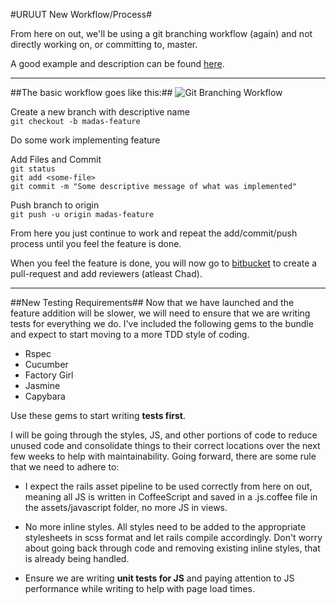 #URUUT New Workflow/Process#

From here on out, we'll be using a git branching workflow (again) and not directly working on, or committing to, master.

A good example and description can be found [here][1].       
***
##The basic workflow goes like this:##
![](https://www.atlassian.com/git/workflows/pageSections/00/contentFullWidth/0/tabs/01/pageSections/07/contentFullWidth/0/content_files/file0/document/git-workflow-feature-branch-1.png "Git Branching Workflow")

Create a new branch with descriptive name  
`git checkout -b madas-feature`

Do some work implementing feature  

Add Files and Commit  
`git status`  
`git add <some-file>`  
`git commit -m "Some descriptive message of what was implemented"`

Push branch to origin  
`git push -u origin madas-feature`  

From here you just continue to work and repeat the add/commit/push process until you feel the feature is done.  

When you feel the feature is done, you will now go to [bitbucket][2] to create a pull-request and add reviewers (atleast Chad).  
***

##New Testing Requirements##
Now that we have launched and the feature addition will be slower, we will need to ensure that we are writing tests for everything we do.  I've included the following gems to the bundle and expect to start moving to a more TDD style of coding.

* Rspec
* Cucumber
* Factory Girl
* Jasmine
* Capybara

Use these gems to start writing **tests first**.  

I will be going through the styles, JS, and other portions of code to reduce unused code and consolidate things to their correct locations over the next few weeks to help with maintainability.  Going forward, there are some rule that we need to adhere to:  

* I expect the rails asset pipeline to be used correctly from here on out, meaning all JS is written in CoffeeScript and saved in a .js.coffee file in the assets/javascript folder, no more JS in views.  
  

* No more inline styles.  All styles need to be added to the appropriate stylesheets in scss format and let rails compile accordingly.  Don't worry about going back through code and removing existing inline styles, that is already being handled.
    

* Ensure we are writing **unit tests for JS** and paying attention to JS performance while writing to help with page load times.  





[1]: https://www.atlassian.com/git/workflows#!workflow-feature-branch
[2]: https://bitbucket.org/chaddy81/crowdfundproject-dev/pull-request/new
